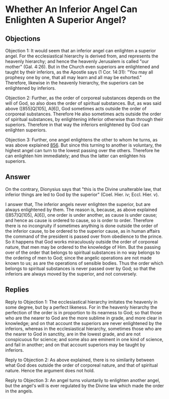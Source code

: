 # Whether An Inferior Angel Can Enlighten A Superior Angel?

## Objections

Objection 1: It would seem that an inferior angel can enlighten a superior angel. For the ecclesiastical hierarchy is derived from, and represents the heavenly hierarchy; and hence the heavenly Jerusalem is called "our mother" (Gal. 4:26). But in the Church even superiors are enlightened and taught by their inferiors, as the Apostle says (1 Cor. 14:31): "You may all prophesy one by one, that all may learn and all may be exhorted." Therefore, likewise in the heavenly hierarchy, the superiors can be enlightened by inferiors.

Objection 2: Further, as the order of corporeal substances depends on the will of God, so also does the order of spiritual substances. But, as was said above ([855]Q[105], A[6]), God sometimes acts outside the order of corporeal substances. Therefore He also sometimes acts outside the order of spiritual substances, by enlightening inferior otherwise than through their superiors. Therefore in that way the inferiors enlightened by God can enlighten superiors.

Objection 3: Further, one angel enlightens the other to whom he turns, as was above explained [856](A[1]). But since this turning to another is voluntary, the highest angel can turn to the lowest passing over the others. Therefore he can enlighten him immediately; and thus the latter can enlighten his superiors.

## Answer

On the contrary, Dionysius says that "this is the Divine unalterable law, that inferior things are led to God by the superior" (Coel. Hier. iv; Eccl. Hier. v).

I answer that, The inferior angels never enlighten the superior, but are always enlightened by them. The reason is, because, as above explained ([857]Q[105], A[6]), one order is under another, as cause is under cause; and hence as cause is ordered to cause, so is order to order. Therefore there is no incongruity if sometimes anything is done outside the order of the inferior cause, to be ordered to the superior cause, as in human affairs the command of the president is passed over from obedience to the prince. So it happens that God works miraculously outside the order of corporeal nature, that men may be ordered to the knowledge of Him. But the passing over of the order that belongs to spiritual substances in no way belongs to the ordering of men to God; since the angelic operations are not made known to us; as are the operations of sensible bodies. Thus the order which belongs to spiritual substances is never passed over by God; so that the inferiors are always moved by the superior, and not conversely.

## Replies

Reply to Objection 1: The ecclesiastical hierarchy imitates the heavenly in some degree, but by a perfect likeness. For in the heavenly hierarchy the perfection of the order is in proportion to its nearness to God; so that those who are the nearer to God are the more sublime in grade, and more clear in knowledge; and on that account the superiors are never enlightened by the inferiors, whereas in the ecclesiastical hierarchy, sometimes those who are the nearer to God in sanctity, are in the lowest grade, and are not conspicuous for science; and some also are eminent in one kind of science, and fail in another; and on that account superiors may be taught by inferiors.

Reply to Objection 2: As above explained, there is no similarity between what God does outside the order of corporeal nature, and that of spiritual nature. Hence the argument does not hold.

Reply to Objection 3: An angel turns voluntarily to enlighten another angel, but the angel's will is ever regulated by the Divine law which made the order in the angels.